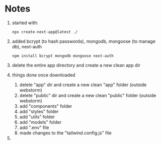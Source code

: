 # Notes

1. started with:

    ```
   npx create-next-app@latest ./  
   ```
   
2. added bcrypt (to hash passwords), mongodb, mongoose (to manage db), next-auth
    
   ```
   npm install bcrypt mongodb mongoose next-auth
   ```
   
3. delete the entire app directory and create a new clean app dir

4. things done once downloaded

   1. delete "app" dir and create a new clean "app" folder (outside webstorm)
   2. delete "public" dir and create a new clean "public" folder (outside webstorm)
   3. add "components" folder
   4. add "styles" folder
   5. add "utils" folder
   6. add "models" folder
   7. add ".env" file
   8. made changes to the "tailwind.config.js" file

5. 
